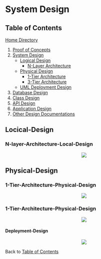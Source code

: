 # System Design

## Table of Contents
[Home Directory](https://github.com/mmitar/capstone)
1. [Proof of Concepts](https://github.com/mmitar/capstone/tree/master/_Proof%20of%20Concept)	
2. [System Design](https://github.com/mmitar/capstone/tree/master/_System%20Design)
	* [Logical Design](#logical-design)
		* [N-Layer Architecture](#N-Layer-Local-Design)
	* [Physical Design](#physical-design)
		* [1-Tier Architecture](#1-Tier-Architecture-Physical-Design)
		* [3-Tier Architecture](#3-Tier-Architecture-Physical-Design)
	* [UML Deployment Design](#Deployment-Design)
3. [Database Design](https://github.com/mmitar/capstone/tree/master/_Database%20Design)	
4. [Class Design](https://github.com/mmitar/capstone/tree/master/_Class%20Design)	
5. [API Design](https://github.com/mmitar/capstone/tree/master/_API%20Design)
6. [Application Design](https://github.com/mmitar/capstone/tree/master/_Application%20Design)
7. [Other Design Documentations](https://github.com/mmitar/capstone/tree/master/_Other)

## Locical-Design
### N-layer-Architecture-Local-Design
<p align="center"><img src="https://github.com/mmitar/capstone/blob/master/_System%20Design/N-Layer%20Architecture.png"/></p>

## Physical-Design
### 1-Tier-Architecture-Physical-Design
<p align="center"><img src="https://github.com/mmitar/capstone/blob/master/_System%20Design/N-Tier%201%20Architecture.png"/></p>

### 1-Tier-Architecture-Physical-Design
<p align="center"><img src="https://github.com/mmitar/capstone/blob/master/_System%20Design/N-Tier%203%20Architecture.png"/></p>

#### Deployment-Design
<p align="center"><img src="https://github.com/mmitar/capstone/blob/master/_System%20Design/Deployment%20Diagram.png">


Back to [Table of Contents](#Table-of-Contents)
